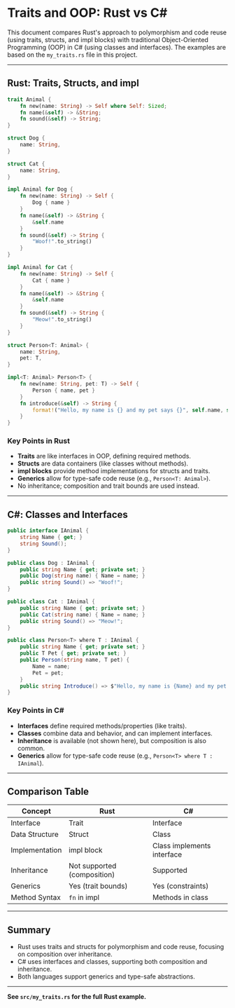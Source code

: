 # Traits and OOP: Rust vs C#

This document compares Rust's approach to polymorphism and code reuse (using traits, structs, and impl blocks) with traditional Object-Oriented Programming (OOP) in C# (using classes and interfaces). The examples are based on the `my_traits.rs` file in this project.

---

## Rust: Traits, Structs, and impl

```rust
trait Animal {
    fn new(name: String) -> Self where Self: Sized;
    fn name(&self) -> &String;
    fn sound(&self) -> String;
}

struct Dog {
    name: String,
}

struct Cat {
    name: String,
}

impl Animal for Dog {
    fn new(name: String) -> Self {
        Dog { name }
    }
    fn name(&self) -> &String {
        &self.name
    }
    fn sound(&self) -> String {
        "Woof!".to_string()
    }
}

impl Animal for Cat {
    fn new(name: String) -> Self {
        Cat { name }
    }
    fn name(&self) -> &String {
        &self.name
    }
    fn sound(&self) -> String {
        "Meow!".to_string()
    }
}

struct Person<T: Animal> {
    name: String,
    pet: T,
}

impl<T: Animal> Person<T> {
    fn new(name: String, pet: T) -> Self {
        Person { name, pet }
    }
    fn introduce(&self) -> String {
        format!("Hello, my name is {} and my pet says {}", self.name, self.pet.sound())
    }
}
```

### Key Points in Rust
- **Traits** are like interfaces in OOP, defining required methods.
- **Structs** are data containers (like classes without methods).
- **impl blocks** provide method implementations for structs and traits.
- **Generics** allow for type-safe code reuse (e.g., `Person<T: Animal>`).
- No inheritance; composition and trait bounds are used instead.

---

## C#: Classes and Interfaces

```csharp
public interface IAnimal {
    string Name { get; }
    string Sound();
}

public class Dog : IAnimal {
    public string Name { get; private set; }
    public Dog(string name) { Name = name; }
    public string Sound() => "Woof!";
}

public class Cat : IAnimal {
    public string Name { get; private set; }
    public Cat(string name) { Name = name; }
    public string Sound() => "Meow!";
}

public class Person<T> where T : IAnimal {
    public string Name { get; private set; }
    public T Pet { get; private set; }
    public Person(string name, T pet) {
        Name = name;
        Pet = pet;
    }
    public string Introduce() => $"Hello, my name is {Name} and my pet says {Pet.Sound()}";
}
```

### Key Points in C#
- **Interfaces** define required methods/properties (like traits).
- **Classes** combine data and behavior, and can implement interfaces.
- **Inheritance** is available (not shown here), but composition is also common.
- **Generics** allow for type-safe code reuse (e.g., `Person<T> where T : IAnimal`).

---

## Comparison Table

| Concept         | Rust                      | C#                        |
|-----------------|--------------------------|---------------------------|
| Interface       | Trait                     | Interface                 |
| Data Structure  | Struct                    | Class                     |
| Implementation  | impl block                | Class implements interface|
| Inheritance     | Not supported (composition)| Supported                 |
| Generics        | Yes (trait bounds)        | Yes (constraints)         |
| Method Syntax   | `fn` in impl              | Methods in class          |

---

## Summary
- Rust uses traits and structs for polymorphism and code reuse, focusing on composition over inheritance.
- C# uses interfaces and classes, supporting both composition and inheritance.
- Both languages support generics and type-safe abstractions.

---

**See `src/my_traits.rs` for the full Rust example.**

